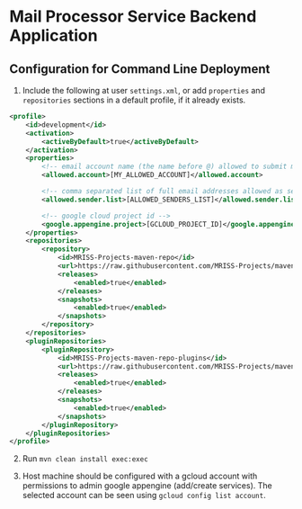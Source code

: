 # Mail Processor Service Backend Application

## Configuration for Command Line Deployment

1. Include the following at user `settings.xml`, or add `properties`  and `repositories`  sections in a default
   profile, if it already exists.

```xml
<profile>
    <id>development</id>
    <activation>
        <activeByDefault>true</activeByDefault>
    </activation>
    <properties>
        <!-- email account name (the name before @) allowed to submit mail messages -->
        <allowed.account>[MY_ALLOWED_ACCOUNT]</allowed.account>

        <!-- comma separated list of full email addresses allowed as senders -->
        <allowed.sender.list>[ALLOWED_SENDERS_LIST]</allowed.sender.list>

        <!-- google cloud project id -->
        <google.appengine.project>[GCLOUD_PROJECT_ID]</google.appengine.project>
    </properties>
    <repositories>
        <repository>
            <id>MRISS-Projects-maven-repo</id>
            <url>https://raw.githubusercontent.com/MRISS-Projects/maven-repo/master</url>
            <releases>
                <enabled>true</enabled>
            </releases>
            <snapshots>
                <enabled>true</enabled>
            </snapshots>
        </repository>
    </repositories>
    <pluginRepositories>
        <pluginRepository>
            <id>MRISS-Projects-maven-repo-plugins</id>
            <url>https://raw.githubusercontent.com/MRISS-Projects/maven-repo/master</url>
            <releases>
                <enabled>true</enabled>
            </releases>
            <snapshots>
                <enabled>true</enabled>
            </snapshots>
        </pluginRepository>
    </pluginRepositories>
</profile>
```

2. Run `mvn clean install exec:exec`

3. Host machine should be configured with a gcloud account with permissions to admin google appengine (add/create
   services). The selected account can be seen using `gcloud config list account`.